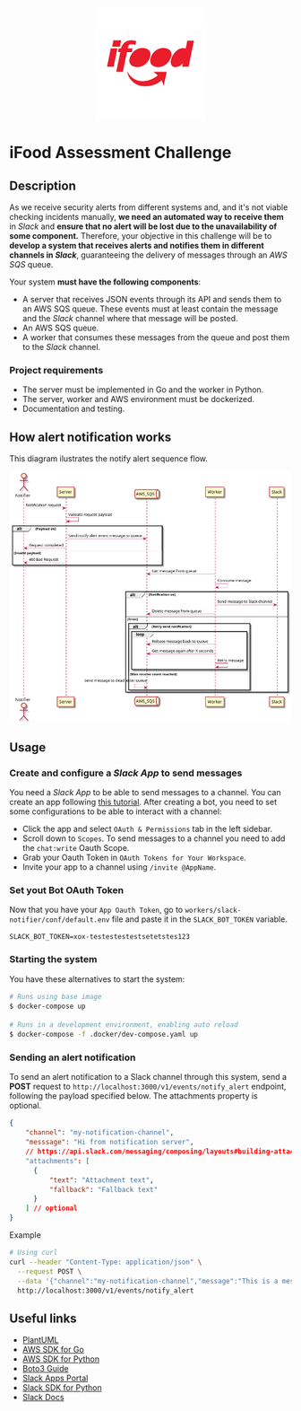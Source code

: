 <p align="center">
<img src="./assets/Ifood-logo.png" width="200">
</p>

# iFood Assessment Challenge

## Description

As we receive security alerts from different systems and, and it's not viable checking incidents manually, **we need an automated way to receive them** in *Slack* and **ensure that no alert will be lost due to the unavailability of some component.**
Therefore, your objective in this challenge will be to **develop a system that receives alerts and notifies them in different channels in *Slack***, guaranteeing the delivery of messages through an *AWS SQS* queue.

Your system **must have the following components**:
- A server that receives JSON events through its API and sends them to an AWS SQS queue. These events must at least contain the message and the *Slack* channel where that message will be posted.
- An AWS SQS queue.
- A worker that consumes these messages from the queue and post them to the *Slack* channel.

### Project requirements

- The server must be implemented in Go and the worker in Python.
- The server, worker and AWS environment must be dockerized.
- Documentation and testing.

## How alert notification works
  
This diagram ilustrates the notify alert sequence flow.
  
<img src="./assets/notify-alert-sequence.png"/>

## Usage

### Create and configure a *Slack App* to send messages

You need a *Slack App* to be able to send messages to a channel. You can create an app following [this tutorial](https://slack.com/help/articles/115005265703-Create-a-bot-for-your-workspace).
After creating a bot, you need to set some configurations to be able to interact with a channel:

- Click the app and select `OAuth & Permissions` tab in the left sidebar.
- Scroll down to `Scopes`. To send messages to a channel you need to add the `chat:write` Oauth Scope.
- Grab your Oauth Token in `OAuth Tokens for Your Workspace`.
- Invite your app to a channel using `/invite @AppName`.

### Set yout Bot OAuth Token

Now that you have your `App Oauth Token`, go to `workers/slack-notifier/conf/default.env` file and paste it in the `SLACK_BOT_TOKEN` variable.

```
SLACK_BOT_TOKEN=xox-testestestestsetetstes123
```

### Starting the system

You have these alternatives to start the system:

``` bash
# Runs using base image
$ docker-compose up

# Runs in a development environment, enabling auto reload
$ docker-compose -f .docker/dev-compose.yaml up

```

### Sending an alert notification

To send an alert notification to a Slack channel through this system, send a **POST** request to `http://localhost:3000/v1/events/notify_alert` endpoint, following the payload specified below. The attachments property is optional.

``` JSON
{
    "channel": "my-notification-channel",
    "messsage": "Hi from notification server",
    // https://api.slack.com/messaging/composing/layouts#building-attachments
    "attachments": [
      {
          "text": "Attachment text",
          "fallback": "Fallback text"
      }
    ] // optional
}
```

Example
``` bash
# Using curl
curl --header "Content-Type: application/json" \
  --request POST \
  --data '{"channel":"my-notification-channel","message":"This is a message"}' \
  http://localhost:3000/v1/events/notify_alert
```

## Useful links

- [PlantUML](https://plantuml.com/)
- [AWS SDK for Go](https://aws.github.io/aws-sdk-go-v2/docs/getting-started/)
- [AWS SDK for Python](https://boto3.amazonaws.com/v1/documentation/api/latest/index.html)
- [Boto3 Guide](https://boto3.amazonaws.com/v1/documentation/api/1.21.30/guide/sqs-examples.html)
- [Slack Apps Portal](https://api.slack.com/apps)
- [Slack SDK for Python](https://pypi.org/project/slack-sdk/#sending-a-message-to-slack)
- [Slack Docs](https://api.slack.com/#read_the_docs)